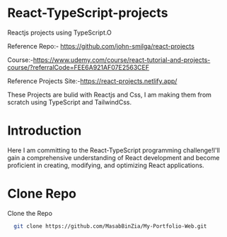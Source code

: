 # React-TypeScript-projects
 Reactjs projects using TypeScript.O

Reference Repo:- https://github.com/john-smilga/react-projects

Course:-https://www.udemy.com/course/react-tutorial-and-projects-course/?referralCode=FEE6A921AF07E2563CEF

Reference Projects Site:-https://react-projects.netlify.app/

These Projects are bulid with Reactjs and Css, I am making them from scratch using TypeScript and TailwindCss.

# Introduction
Here I am committing to the React-TypeScript programming challenge!I'll gain a comprehensive understanding of React development and become proficient in creating, modifying, and optimizing React applications.

# Clone Repo
Clone the Repo
```bash
  git clone https://github.com/MasabBinZia/My-Portfolio-Web.git
```
